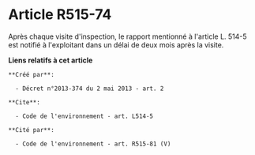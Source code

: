 # Article R515-74

Après chaque visite d'inspection, le rapport mentionné à l'article L. 514-5 est notifié à l'exploitant dans un délai de deux
mois après la visite.

**Liens relatifs à cet article**

	**Créé par**:

	  - Décret n°2013-374 du 2 mai 2013 - art. 2

	**Cite**:

	  - Code de l'environnement - art. L514-5

	**Cité par**:

	  - Code de l'environnement - art. R515-81 (V)
